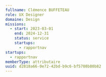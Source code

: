 ```yaml
---
fullname: Clémence BUFFETEAU
role: UX Designer
domaine: Design
missions:
  - start: 2023-03-01
    end: 2024-12-31
    status: service
    startups:
      - rapportnav
startups:
  - rapportnav
memberType: attributaire
uuid: d2818a66-0e72-42bd-b9c6-bf5708b80b82
---
```

